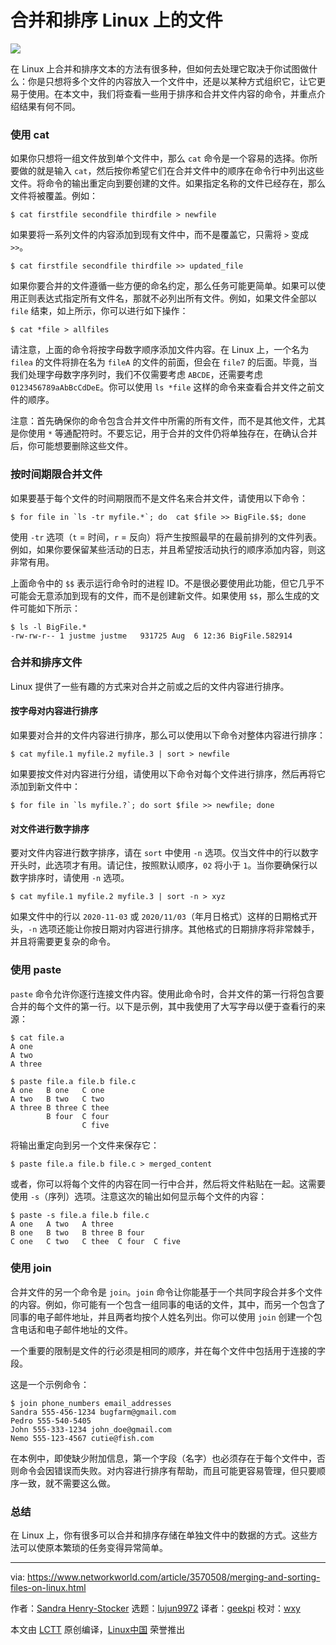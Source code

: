 [#]: collector: (lujun9972)
[#]: translator: (geekpi)
[#]: reviewer: (wxy)
[#]: publisher: ( )
[#]: url: ( )
[#]: subject: (Merging and sorting files on Linux)
[#]: via: (https://www.networkworld.com/article/3570508/merging-and-sorting-files-on-linux.html)
[#]: author: (Sandra Henry-Stocker https://www.networkworld.com/author/Sandra-Henry_Stocker/)

合并和排序 Linux 上的文件
======

![](https://img.linux.net.cn/data/attachment/album/202008/22/102250i3943is48r34w4nz.jpg)

在 Linux 上合并和排序文本的方法有很多种，但如何去处理它取决于你试图做什么：你是只想将多个文件的内容放入一个文件中，还是以某种方式组织它，让它更易于使用。在本文中，我们将查看一些用于排序和合并文件内容的命令，并重点介绍结果有何不同。

### 使用 cat

如果你只想将一组文件放到单个文件中，那么 `cat` 命令是一个容易的选择。你所要做的就是输入 `cat`，然后按你希望它们在合并文件中的顺序在命令行中列出这些文件。将命令的输出重定向到要创建的文件。如果指定名称的文件已经存在，那么文件将被覆盖。例如：

```
$ cat firstfile secondfile thirdfile > newfile
```

如果要将一系列文件的内容添加到现有文件中，而不是覆盖它，只需将 `>` 变成 `>>`。

```
$ cat firstfile secondfile thirdfile >> updated_file
```

如果你要合并的文件遵循一些方便的命名约定，那么任务可能更简单。如果可以使用正则表达式指定所有文件名，那就不必列出所有文件。例如，如果文件全部以 `file` 结束，如上所示，你可以进行如下操作：

```
$ cat *file > allfiles
```

请注意，上面的命令将按字母数字顺序添加文件内容。在 Linux 上，一个名为 `filea` 的文件将排在名为 `fileA` 的文件的前面，但会在 `file7` 的后面。毕竟，当我们处理字母数字序列时，我们不仅需要考虑 `ABCDE`，还需要考虑 `0123456789aAbBcCdDeE`。你可以使用 `ls *file` 这样的命令来查看合并文件之前文件的顺序。

注意：首先确保你的命令包含合并文件中所需的所有文件，而不是其他文件，尤其是你使用 `*` 等通配符时。不要忘记，用于合并的文件仍将单独存在，在确认合并后，你可能想要删除这些文件。

### 按时间期限合并文件

如果要基于每个文件的时间期限而不是文件名来合并文件，请使用以下命令：

```
$ for file in `ls -tr myfile.*`; do  cat $file >> BigFile.$$; done
```

使用 `-tr` 选项（`t` = 时间，`r` = 反向）将产生按照最早的在最前排列的文件列表。例如，如果你要保留某些活动的日志，并且希望按活动执行的顺序添加内容，则这非常有用。

上面命令中的 `$$` 表示运行命令时的进程 ID。不是很必要使用此功能，但它几乎不可能会无意添加到现有的文件，而不是创建新文件。如果使用 `$$`，那么生成的文件可能如下所示：

```
$ ls -l BigFile.*
-rw-rw-r-- 1 justme justme   931725 Aug  6 12:36 BigFile.582914
```

### 合并和排序文件

Linux 提供了一些有趣的方式来对合并之前或之后的文件内容进行排序。

#### 按字母对内容进行排序

如果要对合并的文件内容进行排序，那么可以使用以下命令对整体内容进行排序：

```
$ cat myfile.1 myfile.2 myfile.3 | sort > newfile
```

如果要按文件对内容进行分组，请使用以下命令对每个文件进行排序，然后再将它添加到新文件中：

```
$ for file in `ls myfile.?`; do sort $file >> newfile; done
```

#### 对文件进行数字排序

要对文件内容进行数字排序，请在 `sort` 中使用 `-n` 选项。仅当文件中的行以数字开头时，此选项才有用。请记住，按照默认顺序，`02` 将小于 `1`。当你要确保行以数字排序时，请使用 `-n` 选项。

```
$ cat myfile.1 myfile.2 myfile.3 | sort -n > xyz
```

如果文件中的行以 `2020-11-03` 或 `2020/11/03`（年月日格式）这样的日期格式开头，`-n` 选项还能让你按日期对内容进行排序。其他格式的日期排序将非常棘手，并且将需要更复杂的命令。

### 使用 paste

`paste` 命令允许你逐行连接文件内容。使用此命令时，合并文件的第一行将包含要合并的每个文件的第一行。以下是示例，其中我使用了大写字母以便于查看行的来源：

```
$ cat file.a
A one
A two
A three

$ paste file.a file.b file.c
A one   B one   C one
A two   B two   C two
A three B three C thee
        B four  C four
                C five
```

将输出重定向到另一个文件来保存它：

```
$ paste file.a file.b file.c > merged_content
```

或者，你可以将每个文件的内容在同一行中合并，然后将文件粘贴在一起。这需要使用 `-s`（序列）选项。注意这次的输出如何显示每个文件的内容：

```
$ paste -s file.a file.b file.c
A one   A two   A three
B one   B two   B three B four
C one   C two   C thee  C four  C five
```

### 使用 join

合并文件的另一个命令是 `join`。`join` 命令让你能基于一个共同字段合并多个文件的内容。例如，你可能有一个包含一组同事的电话的文件，其中，而另一个包含了同事的电子邮件地址，并且两者均按个人姓名列出。你可以使用 `join` 创建一个包含电话和电子邮件地址的文件。

一个重要的限制是文件的行必须是相同的顺序，并在每个文件中包括用于连接的字段。

这是一个示例命令：

```
$ join phone_numbers email_addresses
Sandra 555-456-1234 bugfarm@gmail.com
Pedro 555-540-5405
John 555-333-1234 john_doe@gmail.com
Nemo 555-123-4567 cutie@fish.com
```

在本例中，即使缺少附加信息，第一个字段（名字）也必须存在于每个文件中，否则命令会因错误而失败。对内容进行排序有帮助，而且可能更容易管理，但只要顺序一致，就不需要这么做。

### 总结

在 Linux 上，你有很多可以合并和排序存储在单独文件中的数据的方式。这些方法可以使原本繁琐的任务变得异常简单。

--------------------------------------------------------------------------------

via: https://www.networkworld.com/article/3570508/merging-and-sorting-files-on-linux.html

作者：[Sandra Henry-Stocker][a]
选题：[lujun9972][b]
译者：[geekpi](https://github.com/geekpi)
校对：[wxy](https://github.com/wxy)

本文由 [LCTT](https://github.com/LCTT/TranslateProject) 原创编译，[Linux中国](https://linux.cn/) 荣誉推出

[a]: https://www.networkworld.com/author/Sandra-Henry_Stocker/
[b]: https://github.com/lujun9972
[2]: https://www.facebook.com/NetworkWorld/
[3]: https://www.linkedin.com/company/network-world
